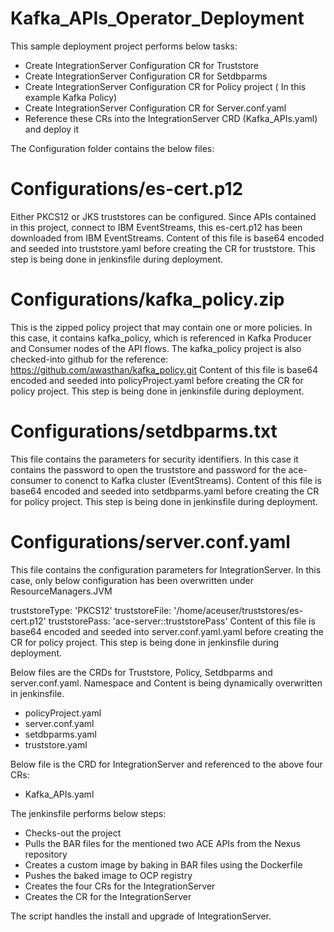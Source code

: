# Kafka_APIs_Operator_Deployment
This sample deployment project performs below tasks:
  - Create IntegrationServer Configuration CR for Truststore
  - Create IntegrationServer Configuration CR for Setdbparms
  - Create IntegrationServer Configuration CR for Policy project ( In this example Kafka Policy)
  - Create IntegrationServer Configuration CR for Server.conf.yaml
  - Reference these CRs into the IntegrationServer CRD (Kafka_APIs.yaml) and deploy it

The Configuration folder contains the below files:
# Configurations/es-cert.p12
Either PKCS12 or JKS truststores can be configured. Since APIs contained in this project, connect to IBM EventStreams, this es-cert.p12 has been downloaded from IBM EventStreams. Content of this file is base64 encoded and seeded into truststore.yaml before creating the CR for truststore. This step is being done in jenkinsfile during deployment.

# Configurations/kafka_policy.zip
This is the zipped policy project that may contain one or more policies. In this case, it contains kafka_policy, which is referenced in Kafka Producer and Consumer nodes of the API flows. The kafka_policy project is also checked-into github for the reference: https://github.com/awasthan/kafka_policy.git
Content of this file is base64 encoded and seeded into policyProject.yaml before creating the CR for policy project. This step is being done in jenkinsfile during deployment.

# Configurations/setdbparms.txt
This file contains the parameters for security identifiers. In this case it contains the password to open the truststore and password for the ace-consumer to conenct to Kafka cluster (EventStreams).
Content of this file is base64 encoded and seeded into setdbparms.yaml before creating the CR for policy project. This step is being done in jenkinsfile during deployment.

# Configurations/server.conf.yaml
This file contains the configuration parameters for IntegrationServer. In this case, only below configuration has been overwritten under ResourceManagers.JVM

truststoreType: 'PKCS12'
    truststoreFile: '/home/aceuser/truststores/es-cert.p12'
    truststorePass: 'ace-server::truststorePass'
Content of this file is base64 encoded and seeded into server.conf.yaml.yaml before creating the CR for policy project. This step is being done in jenkinsfile during deployment.

Below files are the CRDs for Truststore, Policy, Setdbparms and server.conf.yaml. Namespace and Content is being dynamically overwritten in jenkinsfile.
- policyProject.yaml
- server.conf.yaml
- setdbparms.yaml
- truststore.yaml

Below file is the CRD for IntegrationServer and referenced to the above four CRs:
- Kafka_APIs.yaml

The jenkinsfile performs below steps:
- Checks-out the project
- Pulls the BAR files for the mentioned two ACE APIs from the Nexus repository
- Creates a custom image by baking in BAR files using the Dockerfile
- Pushes the baked image to OCP registry
- Creates the four CRs for the IntegrationServer
- Creates the CR for the IntegrationServer

The script handles the install and upgrade of IntegrationServer.
